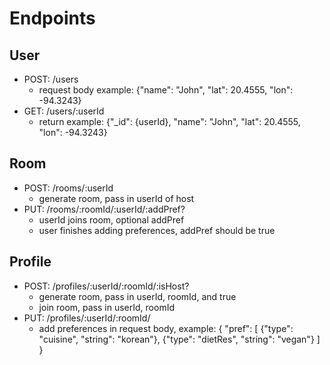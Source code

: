 # Endpoints
## User
* POST: /users
    * request body example: {"name": "John", "lat": 20.4555, "lon": -94.3243}
* GET: /users/:userId
    * return example: {"_id": {userId}, "name": "John", "lat": 20.4555, "lon": -94.3243}
## Room
* POST: /rooms/:userId
    * generate room, pass in userId of host
* PUT: /rooms/:roomId/:userId/:addPref?
    * userId joins room, optional addPref
    * user finishes adding preferences, addPref should be true
## Profile
* POST: /profiles/:userId/:roomId/:isHost?
    * generate room, pass in userId, roomId, and true
    * join room, pass in userId, roomId
* PUT: /profiles/:userId/:roomId/
    * add preferences in request body, example: 
    {
	"pref": [
		{"type": "cuisine", "string": "korean"},
		{"type": "dietRes", "string": "vegan"}
	]
    }